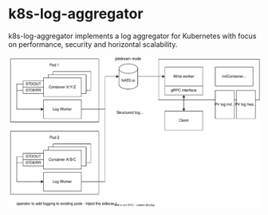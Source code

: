 # k8s-log-aggregator

k8s-log-aggregator implements a log aggregator for Kubernetes with focus on performance, security and horizontal scalability.

![](https://github.com/net-reply-future-networks/k8s-log-aggregator/blob/main/Design.drawio.svg)
